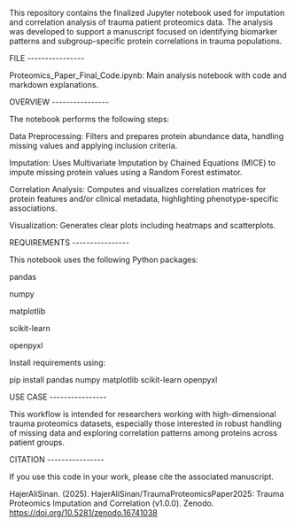 This repository contains the finalized Jupyter notebook used for imputation and correlation analysis of trauma patient proteomics data. The analysis was developed to support a manuscript focused on identifying biomarker patterns and subgroup-specific protein correlations in trauma populations.

FILE ----------------

Proteomics_Paper_Final_Code.ipynb: Main analysis notebook with code and markdown explanations.

OVERVIEW ----------------

The notebook performs the following steps:

Data Preprocessing: Filters and prepares protein abundance data, handling missing values and applying inclusion criteria.

Imputation: Uses Multivariate Imputation by Chained Equations (MICE) to impute missing protein values using a Random Forest estimator.

Correlation Analysis: Computes and visualizes correlation matrices for protein features and/or clinical metadata, highlighting phenotype-specific associations.

Visualization: Generates clear plots including heatmaps and scatterplots.


REQUIREMENTS ----------------

This notebook uses the following Python packages:

pandas

numpy

matplotlib

scikit-learn

openpyxl


Install requirements using:

pip install pandas numpy matplotlib scikit-learn openpyxl

USE CASE ----------------

This workflow is intended for researchers working with high-dimensional trauma proteomics datasets, especially those interested in robust handling of missing data and exploring correlation patterns among proteins across patient groups.


CITATION ----------------

If you use this code in your work, please cite the associated manuscript. 

HajerAliSinan. (2025). HajerAliSinan/TraumaProteomicsPaper2025: Trauma Proteomics Imputation and Correlation (v1.0.0). Zenodo. https://doi.org/10.5281/zenodo.16741038
